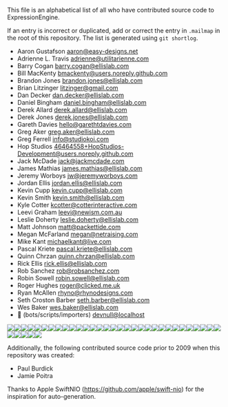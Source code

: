 This file is an alphabetical list of all who have contributed source code to ExpressionEngine.

If an entry is incorrect or duplicated, add or correct the entry in `.mailmap` in the root of this repository. The list is generated using `git shortlog`.

- Aaron Gustafson <aaron@easy-designs.net>
- Adrienne L. Travis <adrienne@utilitarienne.com>
- Barry Cogan <barry.cogan@ellislab.com>
- Bill MacKenty <bmackenty@users.noreply.github.com>
- Brandon Jones <brandon.jones@ellislab.com>
- Brian Litzinger <litzinger@gmail.com>
- Dan Decker <dan.decker@ellislab.com>
- Daniel Bingham <daniel.bingham@ellislab.com>
- Derek Allard <derek.allard@ellislab.com>
- Derek Jones <derek.jones@ellislab.com>
- Gareth Davies <hello@garethtdavies.com>
- Greg Aker <greg.aker@ellislab.com>
- Greg Ferrell <info@studiokoi.com>
- Hop Studios <46464558+HopStudios-Development@users.noreply.github.com>
- Jack McDade <jack@jackmcdade.com>
- James Mathias <james.mathias@ellislab.com>
- Jeremy Worboys <jw@jeremyworboys.com>
- Jordan Ellis <jordan.ellis@ellislab.com>
- Kevin Cupp <kevin.cupp@ellislab.com>
- Kevin Smith <kevin.smith@ellislab.com>
- Kyle Cotter <kcotter@cotterinteractive.com>
- Leevi Graham <leevi@newism.com.au>
- Leslie Doherty <leslie.doherty@ellislab.com>
- Matt Johnson <matt@packettide.com>
- Megan McFarland <megan@netraising.com>
- Mike Kant <michaelkant@live.com>
- Pascal Kriete <pascal.kriete@ellislab.com>
- Quinn Chrzan <quinn.chrzan@ellislab.com>
- Rick Ellis <rick.ellis@ellislab.com>
- Rob Sanchez <rob@robsanchez.com>
- Robin Sowell <robin.sowell@ellislab.com>
- Roger Hughes <roger@clicked.me.uk>
- Ryan McAllen <rhyno@rhynodesigns.com>
- Seth Croston Barber <seth.barber@ellislab.com>
- Wes Baker <wes.baker@ellislab.com>
- 🤖 (bots/scripts/importers) <devnull@localhost>

![](https://www.gravatar.com/avatar/323311bb4cc5af1a4b2c5c26b4cfc5a3.jpg?r=pg&d=robohash )![](https://www.gravatar.com/avatar/28fd78ec7f39c9667c57ddcda6b83351.jpg?r=pg&d=robohash )![](https://www.gravatar.com/avatar/fd949d0a7e4991516b70f53e1cd32687.jpg?r=pg&d=robohash )![](https://www.gravatar.com/avatar/3ffe6ce41e3bf074f3be0b58f82ebf29.jpg?r=pg&d=robohash )![](https://www.gravatar.com/avatar/44ef19fe2f0d9f5047279a585663fd67.jpg?r=pg&d=robohash )![](https://www.gravatar.com/avatar/069965463531f082c67fa8087eff0b05.jpg?r=pg&d=robohash )![](https://www.gravatar.com/avatar/3e9d57bf5c8481eca26817339b1a3bd2.jpg?r=pg&d=robohash )![](https://www.gravatar.com/avatar/29abcce86d2506d61ac673588eb8a7d1.jpg?r=pg&d=robohash )![](https://www.gravatar.com/avatar/516e0d6461814f8a47c7fa649359e153.jpg?r=pg&d=robohash )![](https://www.gravatar.com/avatar/bcf753700280546563d4a604e3a71060.jpg?r=pg&d=robohash )![](https://www.gravatar.com/avatar/91d827f8f25f63b8112790de73a1d938.jpg?r=pg&d=robohash )![](https://www.gravatar.com/avatar/06fa48390d4d830b110af14955586a93.jpg?r=pg&d=robohash )![](https://www.gravatar.com/avatar/799094e096097741819df942dd34345b.jpg?r=pg&d=robohash )![](https://www.gravatar.com/avatar/742b52b2e6a0c30489c5920a1a74b16e.jpg?r=pg&d=robohash )![](https://www.gravatar.com/avatar/d97bb7470a585d1f835e0830c01f0b20.jpg?r=pg&d=robohash )![](https://www.gravatar.com/avatar/5cd8a4f8e479da78fc66fbb2367399d4.jpg?r=pg&d=robohash )![](https://www.gravatar.com/avatar/957b0b58ae039db05df43e46c1e0b333.jpg?r=pg&d=robohash )![](https://www.gravatar.com/avatar/aa4bb05aae17dee79b899506017a39ee.jpg?r=pg&d=robohash )![](https://www.gravatar.com/avatar/b3aee19cfd195316fa300ba8e57e6fd2.jpg?r=pg&d=robohash )![](https://www.gravatar.com/avatar/135073ed48a5ff8fb6fcda84df0b5723.jpg?r=pg&d=robohash )![](https://www.gravatar.com/avatar/52b49de838ac68b9b5f7c9694a03bc2b.jpg?r=pg&d=robohash )![](https://www.gravatar.com/avatar/82c0460c0faad308ffe33968c614f539.jpg?r=pg&d=robohash )![](https://www.gravatar.com/avatar/fef8890999449994c34b5f22d29e510d.jpg?r=pg&d=robohash )![](https://www.gravatar.com/avatar/9628e9a39607342152d295ff42d4a415.jpg?r=pg&d=robohash )![](https://www.gravatar.com/avatar/130f8285c0fc74b49f6aa04cc5b14967.jpg?r=pg&d=robohash )![](https://www.gravatar.com/avatar/a2b77333c38e0478272301b78691c0f9.jpg?r=pg&d=robohash )![](https://www.gravatar.com/avatar/1d157c5426bdf80e829b92446c930291.jpg?r=pg&d=robohash )![](https://www.gravatar.com/avatar/18b650e3eb0eb19d390b600b89c54a08.jpg?r=pg&d=robohash )![](https://www.gravatar.com/avatar/5dab46346a7e1ddf461a71c6b05101c0.jpg?r=pg&d=robohash )![](https://www.gravatar.com/avatar/92508cc5ce3ed75dd47b4d508b0de8bd.jpg?r=pg&d=robohash )![](https://www.gravatar.com/avatar/9950bab22f7c1baaf19484f54cec5717.jpg?r=pg&d=robohash )![](https://www.gravatar.com/avatar/a3913e91ee062726d4e6d1eca9071d0b.jpg?r=pg&d=robohash )![](https://www.gravatar.com/avatar/aef020d45cf114662488d9e3b9d5b1da.jpg?r=pg&d=robohash )![](https://www.gravatar.com/avatar/ec72c77b2a1e31882eaafa9c888c84eb.jpg?r=pg&d=robohash )![](https://www.gravatar.com/avatar/94260e052fa9c0df9e87428d07c2966a.jpg?r=pg&d=robohash )![](https://www.gravatar.com/avatar/1e2785ef5c8fd9fdf4fb3e01a2328b11.jpg?r=pg&d=robohash )

Additionally, the following contributed source code prior to 2009 when this repository was created:

- Paul Burdick
- Jamie Poitra

Thanks to Apple SwiftNIO (https://github.com/apple/swift-nio) for the inspiration for auto-generation.

